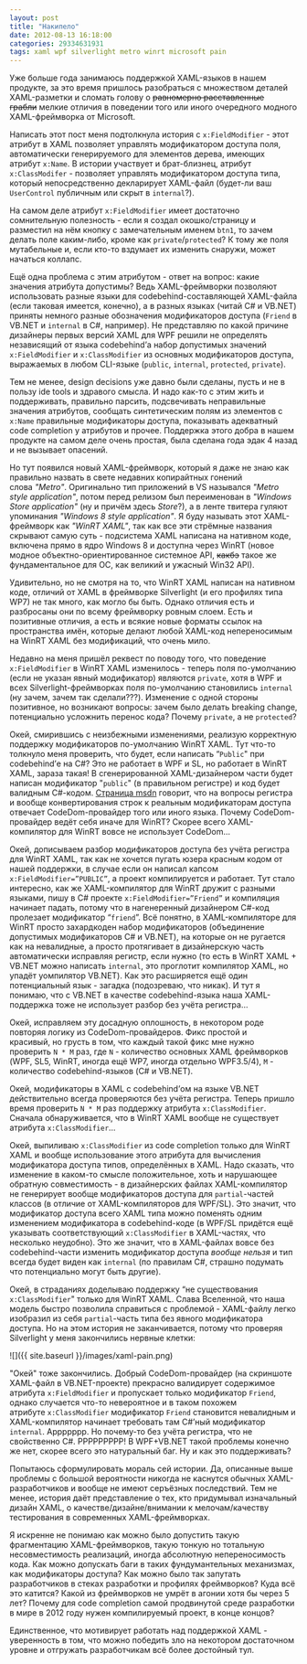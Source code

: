 ```yaml
---
layout: post
title: "Накипело"
date: 2012-08-13 16:18:00
categories: 29334631931
tags: xaml wpf silverlight metro winrt microsoft pain
---
```

Уже больше года занимаюсь поддержкой XAML-языков в нашем продукте, за это время пришлось разобраться с множеством деталей XAML-разметки и сломать голову о ~~равномерно расставленные грабли~~ мелкие отличия в поведении того или иного очередного модного XAML-фреймворка от Microsoft.

Написать этот пост меня подтолкнула история с `x:FieldModifier` - этот атрибут в XAML позволяет управлять модификатором доступа поля, автоматически генерируемого для элементов дерева, имеющих атрибут `x:Name`. В истории участвует и брат-близнец, атрибут `x:ClassModifer` - позволяет управлять модификатором доступа типа, который непосредственно декларирует XAML-файл (будет-ли ваш `UserControl` публичным или скрыт в `internal`?).

На самом деле атрибут `x:FieldModifier` имеет достаточно сомнительную полезность - если я создал окошко/страницу и разместил на нём кнопку с замечательным именем `btn1`, то зачем делать поле каким-либо, кроме как `private`/`protected`? К тому же поля мутабельные и, если кто-то вздумает их изменить снаружи, может начаться коллапс.

Ещё одна проблема с этим атрибутом - ответ на вопрос: какие значения атрибута допустимы? Ведь XAML-фреймворки позволяют использовать разные языки для codebehind-составляющей XAML-файла (если таковая имеется, конечно), а в разных языках (читай C# и VB.NET) приняты немного разные обозначения модификаторов доступа (`Friend` в VB.NET и `internal` в C#, например). Не представляю по какой причине дизайнеры первых версий XAML для WPF решили не определять независящий от языка codebehind’а набор допустимых значений `x:FieldModifier` и `x:ClassModifier` из основных модификаторов доступа, выражаемых в любом CLI-языке (`public`, `internal`, `protected`, `private`).

Тем не менее, design decisions уже давно были сделаны, пусть и не в пользу ide tools и здравого смысла. И надо как-то с этим жить и поддерживать, правильно парсить, подсвечивать неправильные значения атрибутов, сообщать синтетическим полям из элементов с `x:Name` правильные модификаторы доступа, показывать адекватный code completion у атрибутов и прочее. Поддержка этого добра в нашем продукте на самом деле очень простая, была сделана года эдак 4 назад и не вызывает опасений.

Но тут появился новый XAML-фреймворк, который я даже не знаю как правильно назвать в свете недавних копирайтных гонений слова *"Metro"*. Оригинально тип приложений в VS назывался *"Metro style application"*, потом перед релизом был переименован в *"Windows Store application"* (ну и причём здесь *Store*?), а в ленте твитера гуляют упоминания *"Windows 8 style application"*. Я буду называть этот XAML-фреймворк как *"WinRT XAML"*, так как все эти стрёмные названия скрывают самую суть - подсистема XAML написана на нативном коде, включена прямо в ядро Windows 8 и доступна через WinRT (новое модное объектно-ориентированное системное API, ~~какбэ~~ такое же фундаментальное для ОС, как великий и ужасный Win32 API).

Удивительно, но не смотря на то, что WinRT XAML написан на нативном коде, отличий от XAML в фреймворке Silverlight (и его профилях типа WP7) не так много, как могло бы быть. Однако отличия есть и разбросаны они по всему фреймворку ровным слоем. Есть и позитивные отличия, а есть и всякие новые форматы ссылок на пространства имён, которые делают любой XAML-код непереносимым на WinRT XAML без модификаций, что очень мило.

Недавно на меня пришёл реквест по поводу того, что поведение `x:FieldModifier` в WinRT XAML изменилось - теперь поля по-умолчанию (если не указан явный модификатор) являются `private`, хотя в WPF и всех Silverlight-фреймворках поля по-умолчанию становились `internal` (ну зачем, зачем так сделали???). Изменение с одной стороны позитивное, но возникают вопросы: зачем было делать breaking change, потенциально усложнить перенос кода? Почему `private`, а не `protected`?

Окей, смирившись с неизбежными изменениями, реализую корректную поддержку модификаторов по-умолчанию WinRT XAML. Тут что-то толкнуло меня проверить, что будет, если написать “`Public`" при codebehind’е на C#? Это не работает в WPF и SL, но работает в WinRT XAML, зараза такая! В сгенерированной XAML-дизайнером части будет написан модификатор "`public`" (в правильном регистре) и код будет валидным C#-кодом. [Страница msdn](http://msdn.microsoft.com/en-us/library/aa970905(v=vs.110)) говорит, что на вопросы регистра и вообще конвертирования строк к реальным модификаторам доступа отвечает CodeDom-провайдер того или иного языка. Почему CodeDom-провайдер ведёт себя иначе для WinRT? Скорее всего XAML-компилятор для WinRT вовсе не использует CodeDom…

Окей, дописываем разбор модификаторов доступа без учёта регистра для WinRT XAML, так как не хочется пугать юзера красным кодом от нашей поддержки, в случае если он написал капсом `x:FieldModifier=”PUBLIC”`, а проект компилируется и работает. Тут стало интересно, как же XAML-компилятор для WinRT дружит с разными языками, пишу в C# проекте `x:FieldModifier=”Friend”` и компиляция начинает падать, потому что в нагенеренный дизайнером C#-код пролезает модификатор “`friend`”. Всё понятно, в XAML-компиляторе для WinRT просто захардкоден набор модификаторов (объединение допустимых модификаторов C# и VB.NET), на которые он не ругается как на невалидные, а просто протягивает в дизайнерскую часть автоматически исправляя регистр, если нужно (то есть в WinRT XAML + VB.NET можно написать `internal`, это проглотит компилятор XAML, но упадёт уомпилятор VB.NET). Как это расширяется ещё один потенциальный язык - загадка (подозреваю, что никак). И тут я понимаю, что с VB.NET в качестве codebehind-языка наша XAML-поддержка тоже не использует разбор без учёта регистра…

Окей, исправляем эту досадную оплошность, в некотором роде повторяя логику из CodeDom-провайдеров. Фикс простой и красивый, но грусть в том, что каждый такой фикс мне нужно проверить `N * M` раз, где `N` - количество основных XAML фреймворков (WPF, SL5, WinRT, иногда ещё WP7, иногда отдельно WPF3.5/4), `M` - количество codebehind-языков (C# и VB.NET).

Окей, модификаторы в XAML с codebehind’ом на языке VB.NET действительно всегда проверяются без учёта регистра. Теперь пришло время проверить `N * M` раз поддержку атрибута `x:ClassModifier`. Сначала обнаруживается, что в WinRT XAML вообще не существует атрибута `x:ClassModifier`…

Окей, выпиливаю `x:ClassModifier` из code completion только для WinRT XAML и вообще использование этого атрибута для вычисления модификатора доступа типов, определённых в XAML. Надо сказать, что изменение в каком-то смысле положительное, хоть и нарушающее обратную совместимость - в дизайнерских файлах XAML-компилятор не генерирует вообще модификаторов доступа для `partial`-частей классов (в отличие от XAML-компиляторов для WPF/SL). Это значит, что модификатор доступа всего XAML типа можно поменять одним изменением модификатора в codebehind-коде (в WPF/SL придётся ещё указывать соответствующий `x:ClassModifier` в XAML-частях, что несколько неудобно). Это же значит, что в XAML-файлах вовсе без codebehind-части изменить модификатор доступа *вообще нельзя* и тип всегда будет виден как `internal` (по правилам C#, страшно подумать что потенциально могут быть другие).

Окей, в страданиях доделываю поддержку “не существования `x:ClassModifier`" только для WinRT XAML. Слава Вселенной, что наша модель быстро позволила справиться с проблемой - XAML-файлу легко изобразил из себя `partial`-часть типа без явного модификатора доступа. Но на этом история не заканчивается, потому что проверяя Silverlight у меня закончились нервные клетки:

![]({{ site.baseurl }}/images/xaml-pain.png)

"Окей" тоже закончились. Добрый CodeDom-провайдер (на скриншоте XAML-файл в VB.NET-проекте) прекрасно валидирует содержимое атрибута `x:FieldModifier` и пропускает только модификатор `Friend`, однако случается что-то невероятное и в таком похожем атрибуте `x:ClassModifier` модификатор `Friend` становится невалидным и XAML-компилятор начинает требовать там C#’ный модификатор `internal`. Аррррррр. Но почему-то без учёта регистра, что не свойственно C#. РРРРРРРРР! В WPF+VB.NET такой проблемы конечно же нет, скорее всего это натуральный баг. Ну и как это поддерживать?

Попытаюсь сформулировать мораль сей истории. Да, описанные выше проблемы с большой вероятности никогда не каснутся обычных XAML-разработчиков и вообще не имеют серъёзных последствий. Тем не менее, история даёт представление о тех, кто придумывал изначальный дизайн XAML, о качестве/дизайне/внимании к мелочам/качеству тестирования в современных XAML-фреймворках.

Я искренне не понимаю как можно было допустить такую фрагментацию XAML-фреймворков, такую тонкую но тотальную несовместимость реализаций, иногда абсолютную непереносимость кода. Как можно допускать баги в таких фундумантельных механизмах, как модификаторы доступа? Как можно было так запутать разработчиков в стеках разработки и профилях фреймворков? Куда всё это катится? Какой из фреймворков не умрёт в агонии хотя бы через 5 лет? Почему для code completion самой продвинутой среде разработки в мире в 2012 году нужен компилируемый проект, в конце концов?

Единственное, что мотивирует работать над поддержкой XAML - уверенность в том, что можно победить зло на некотором достаточном уровне и отгружать разработчикам всё более достойный тул.